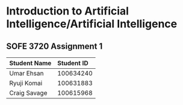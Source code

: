# Introduction to Artificial Intelligence/Artificial Intelligence
## SOFE 3720 Assignment 1

| Student Name | Student ID |
| :---     | :--- |
| Umar Ehsan | 100634240 |
| Ryuji Komai | 100631883 |
| Craig Savage | 100615968 |
